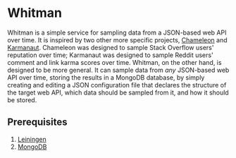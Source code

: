 # Whitman

Whitman is a simple service for sampling data from a JSON-based web API over
time. It is inspired by two other more specific projects,
[Chameleon][chameleon] and [Karmanaut][karmanaut]. Chameleon was designed to
sample Stack Overflow users' reputation over time; Karmanaut was designed to
sample Reddit users' comment and link karma scores over time. Whitman, on
the other hand, is designed to be more general. It can sample data from _any_
JSON-based web API over time, storing the results in a MongoDB database, by
simply creating and editing a JSON configuration file that declares the
structure of the target web API, which data should be sampled from it, and
how it should be stored.

## Prerequisites

1. [Leiningen][lein]
2. [MongoDB][mongodb]

  [chameleon]: https://github.com/mdippery/chameleon
  [karmanaut]: https://github.com/mdippery/karmanaut
  [lein]:      http://leiningen.org/
  [mongodb]:   http://www.mongodb.org/
